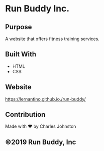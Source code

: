 # Run Buddy Inc.

## Purpose
A website that offers fitness training services.

## Built With
* HTML
* CSS

## Website
https://lernantino.github.io./run-buddy/

## Contribution
Made with ❤️ by Charles Johnston

## ©️2019 Run Buddy, Inc
